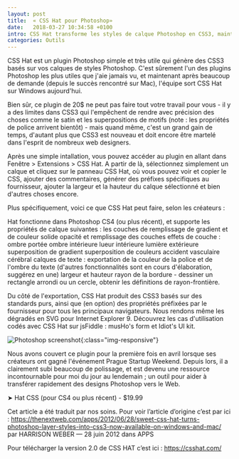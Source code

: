 ```yaml
---
layout: post
title:  « CSS Hat pour Photoshop» 
date:   2018-03-27 10:34:58 +0100
intro: CSS Hat transforme les styles de calque Photoshop en CSS3, maintenant disponible sur Windows et Mac.
categories: Outils
---
```

CSS Hat est un plugin Photoshop simple et très utile qui génère des CSS3 basés sur vos calques de styles Photoshop. C'est sûrement l'un des plugins Photoshop les plus utiles que j'aie jamais vu, et maintenant après beaucoup de demande (depuis le succès rencontré sur Mac), l'équipe sort CSS Hat sur Windows aujourd'hui.

Bien sûr, ce plugin de 20$ ne peut pas faire tout votre travail pour vous - il y a des limites dans CSS3 qui l'empêchent de rendre avec précision des choses comme le satin et les superpositions de motifs (note : les propriétés de police arrivent bientôt) - mais quand même, c'est un grand gain de temps, d'autant plus que CSS3 est nouveau et doit encore être martelé dans l'esprit de nombreux web designers.

Après une simple intallation, vous pouvez accéder au plugin en allant dans Fenêtre > Extensions > CSS Hat. A partir de là, sélectionnez simplement un calque et cliquez sur le panneau CSS Hat, où vous pouvez voir et copier le CSS, ajouter des commentaires, générer des préfixes spécifiques au fournisseur, ajouter la largeur et la hauteur du calque sélectionné et bien d'autres choses encore.

Plus spécifiquement, voici ce que CSS Hat peut faire, selon les créateurs :

Hat fonctionne dans Photoshop CS4 (ou plus récent), et supporte les propriétés de calque suivantes :
les couches de remplissage de gradient et de couleur solide
opacité et remplissage des couches
effets de couche :
ombre portée
ombre intérieure
lueur intérieure
lumière extérieure
superposition de gradient
superposition de couleurs
accident vasculaire cérébral
calques de texte :
exportation de la couleur de la police et de l'ombre du texte (d'autres fonctionnalités sont en cours d'élaboration, suggérez en une)
largeur et hauteur
rayon de la bordure - dessiner un rectangle arrondi ou un cercle, obtenir les définitions de rayon-frontière.

Du côté de l'exportation, CSS Hat produit des CSS3 basés sur des standards purs, ainsi que (en option) des propriétés préfixées par le fournisseur pour tous les principaux navigateurs. Nous rendons même les dégradés en SVG pour Internet Explorer 9. Découvrez les cas d'utilisation codés avec CSS Hat sur jsFiddle : musHo's form et Idiot's UI kit.

![Photoshop screenshot](../../../../../assets/images/2018-03-27-CSS-Hat-pour-Photoshop.jpg){:class="img-responsive"}

Nous avons couvert ce plugin pour la première fois en avril lorsque ses créateurs ont gagné l'événement Prague Startup Weekend. Depuis lors, il a clairement subi beaucoup de polissage, et est devenu une ressource incontournable pour moi du jour au lendemain ; un outil pour aider à transférer rapidement des designs Photoshop vers le Web.

➤ Hat CSS (pour CS4 ou plus récent) - $19.99

Cet article a été traduit par nos soins. Pour voir l’article d’origine c’est par ici : https://thenextweb.com/apps/2012/06/28/sweet-css-hat-turns-photoshop-layer-styles-into-css3-now-available-on-windows-and-mac/
par HARRISON WEBER — 28 juin 2012 dans APPS

Pour télécharger la version 2.0 de CSS HAT c’est ici : https://csshat.com/
